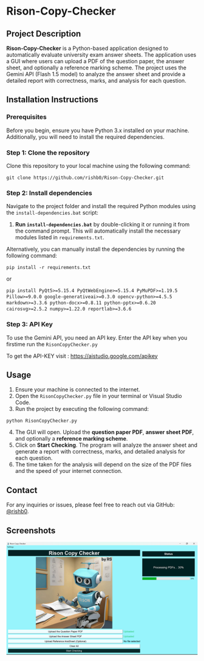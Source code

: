 # Rison-Copy-Checker

## Project Description

**Rison-Copy-Checker** is a Python-based application designed to automatically evaluate university exam answer sheets. The application uses a GUI where users can upload a PDF of the question paper, the answer sheet, and optionally a reference marking scheme. The project uses the Gemini API (Flash 1.5 model) to analyze the answer sheet and provide a detailed report with correctness, marks, and analysis for each question.

## Installation Instructions

### Prerequisites

Before you begin, ensure you have Python 3.x installed on your machine. Additionally, you will need to install the required dependencies.

### Step 1: Clone the repository

Clone this repository to your local machine using the following command:

```
git clone https://github.com/rishb0/Rison-Copy-Checker.git
```

### Step 2: Install dependencies

Navigate to the project folder and install the required Python modules using the `install-dependencies.bat` script:

1. **Run `install-dependencies.bat`** by double-clicking it or running it from the command prompt. This will automatically install the necessary modules listed in `requirements.txt`.
   
Alternatively, you can manually install the dependencies by running the following command:

```
pip install -r requirements.txt
```
or
```
pip install PyQt5>=5.15.4 PyQtWebEngine>=5.15.4 PyMuPDF>=1.19.5 Pillow>=9.0.0 google-generativeai>=0.3.0 opencv-python>=4.5.5 markdown>=3.3.6 python-docx>=0.8.11 python-pptx>=0.6.20 cairosvg>=2.5.2 numpy>=1.22.0 reportlab>=3.6.6
```
### Step 3: API Key

To use the Gemini API, you need an API key. Enter the API key when you firstime run the `RisonCopyChecker.py` 

To get the API-KEY visit : https://aistudio.google.com/apikey

## Usage

1. Ensure your machine is connected to the internet.
2. Open the `RisonCopyChecker.py` file in your terminal or Visual Studio Code.
3. Run the project by executing the following command:

```
python RisonCopyChecker.py
```

4. The GUI will open. Upload the **question paper PDF**, **answer sheet PDF**, and optionally a **reference marking scheme**.
5. Click on **Start Checking**. The program will analyze the answer sheet and generate a report with correctness, marks, and detailed analysis for each question.
6. The time taken for the analysis will depend on the size of the PDF files and the speed of your internet connection.


## Contact

For any inquiries or issues, please feel free to reach out via GitHub: [@rishb0](https://github.com/rishb0).

## Screenshots

![GUI Look](attached_assets/GUI-screenshot.png)

